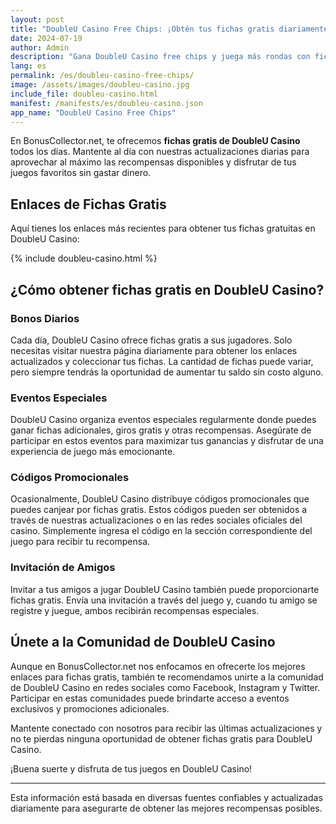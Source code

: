 ```yaml
---
layout: post
title: "DoubleU Casino Free Chips: ¡Obtén tus fichas gratis diariamente!"
date: 2024-07-19
author: Admin
description: "Gana DoubleU Casino free chips y juega más rondas con fichas adicionales. Aprovecha las oportunidades de ganar más premios con cada partida en este casino."
lang: es
permalink: /es/doubleu-casino-free-chips/
image: /assets/images/doubleu-casino.jpg
include_file: doubleu-casino.html
manifest: /manifests/es/doubleu-casino.json
app_name: "DoubleU Casino Free Chips"
---
```


En BonusCollector.net, te ofrecemos **fichas gratis de DoubleU Casino** todos los días. Mantente al día con nuestras actualizaciones diarias para aprovechar al máximo las recompensas disponibles y disfrutar de tus juegos favoritos sin gastar dinero.

## Enlaces de Fichas Gratis

Aquí tienes los enlaces más recientes para obtener tus fichas gratuitas en DoubleU Casino:

{% include doubleu-casino.html %}

## ¿Cómo obtener fichas gratis en DoubleU Casino?

### Bonos Diarios
Cada día, DoubleU Casino ofrece fichas gratis a sus jugadores. Solo necesitas visitar nuestra página diariamente para obtener los enlaces actualizados y coleccionar tus fichas. La cantidad de fichas puede variar, pero siempre tendrás la oportunidad de aumentar tu saldo sin costo alguno.

### Eventos Especiales
DoubleU Casino organiza eventos especiales regularmente donde puedes ganar fichas adicionales, giros gratis y otras recompensas. Asegúrate de participar en estos eventos para maximizar tus ganancias y disfrutar de una experiencia de juego más emocionante.

### Códigos Promocionales
Ocasionalmente, DoubleU Casino distribuye códigos promocionales que puedes canjear por fichas gratis. Estos códigos pueden ser obtenidos a través de nuestras actualizaciones o en las redes sociales oficiales del casino. Simplemente ingresa el código en la sección correspondiente del juego para recibir tu recompensa.

### Invitación de Amigos
Invitar a tus amigos a jugar DoubleU Casino también puede proporcionarte fichas gratis. Envía una invitación a través del juego y, cuando tu amigo se registre y juegue, ambos recibirán recompensas especiales.

## Únete a la Comunidad de DoubleU Casino

Aunque en BonusCollector.net nos enfocamos en ofrecerte los mejores enlaces para fichas gratis, también te recomendamos unirte a la comunidad de DoubleU Casino en redes sociales como Facebook, Instagram y Twitter. Participar en estas comunidades puede brindarte acceso a eventos exclusivos y promociones adicionales.

Mantente conectado con nosotros para recibir las últimas actualizaciones y no te pierdas ninguna oportunidad de obtener fichas gratis para DoubleU Casino.

¡Buena suerte y disfruta de tus juegos en DoubleU Casino!

---

Esta información está basada en diversas fuentes confiables y actualizadas diariamente para asegurarte de obtener las mejores recompensas posibles.